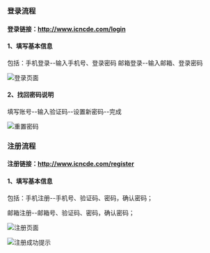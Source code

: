 ### 登录流程

#### 登录链接：<a href="http://www.icncde.com/login" target="_blank">http://www.icncde.com/login</a>


#### 1、填写基本信息
包括：手机登录--输入手机号、登录密码
邮箱登录--输入邮箱、登录密码

![登录页面](http://icnm.oss-ap-southeast-1.aliyuncs.com/md/login1.png "登录页面")

#### 2、找回密码说明
填写账号--输入验证码--设置新密码--完成

![重置密码](http://icnm.oss-ap-southeast-1.aliyuncs.com/md/login2.png "重置密码")

### 注册流程

#### 注册链接：<a href="http://www.icncde.com/register" target="_blank">http://www.icncde.com/register</a>

#### 1、填写基本信息
包括：手机注册--手机号、验证码、密码，确认密码；

邮箱注册--邮箱号、验证码、密码，确认密码；

![注册页面](http://icnm.oss-ap-southeast-1.aliyuncs.com/md/register1.png "注册页面")

![注册成功提示](http://icnm.oss-ap-southeast-1.aliyuncs.com/md/register2.png "注册成功提示")